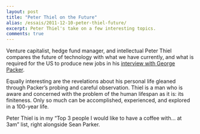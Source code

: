 ```yaml
---
layout: post
title: "Peter Thiel on the Future"
alias: /essais/2011-12-10-peter-thiel-future/
excerpt: Peter Thiel's take on a few interesting topics.  
comments: true
---
```


Venture capitalist, hedge fund manager, and intellectual Peter Thiel compares the future of technology with what we have currently, and what is required for the US to produce new jobs in his [interview with George Packer](http://www.newyorker.com/reporting/2011/11/28/111128fa_fact_packer).  

Equally interesting are the revelations about his personal life gleaned through Packer’s probing and careful observation. Thiel is a man who is aware and concerned with the problem of the human lifespan as it is: its finiteness. Only so much can be accomplished, experienced, and explored in a 100-year life.  

Peter Thiel is in my “Top 3 people I would like to have a coffee with… at 3am” list, right alongside Sean Parker.  

<a href="https://plus.google.com/+VincentBarr0?rel=author"></a>